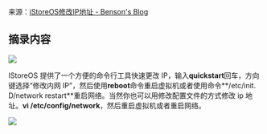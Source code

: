 来源：[iStoreOS修改IP地址 - Benson's Blog](https://benson80.eu.org/index.php/2023/11/14/istoreos%E4%BF%AE%E6%94%B9ip%E5%9C%B0%E5%9D%80/)

## 摘录内容 
![](https://benson80.eu.org/wp-content/uploads/2023/11/image-24.png)

IStoreOS 提供了一个方便的命令行工具快速更改 IP，输入**quickstart**回车，方向键选择“修改内网 IP”，然后使用**reboot**命令重启虚拟机或者使用命令**/etc/init. D/network restart**重启网络。当然你也可以用修改配置文件的方式修改 ip 地址。**vi /etc/config/network**，然后重启虚拟机或者重启网络。

![](https://benson80.eu.org/wp-content/uploads/2023/11/image-25.png)

